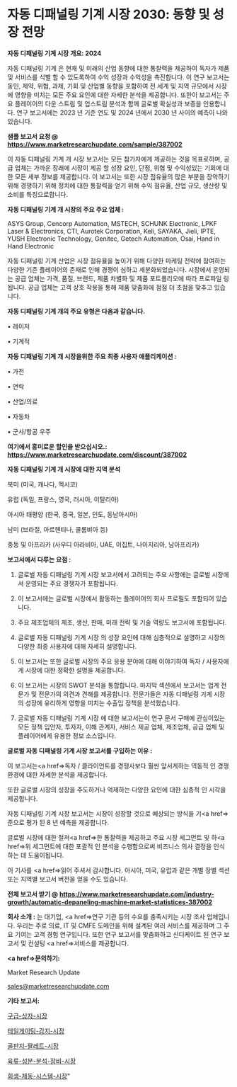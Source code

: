 # 자동 디패널링 기계 시장 2030: 동향 및 성장 전망

<strong>자동 디패널링 기계 시장 개요: 2024</strong>

자동 디패널링 기계 은 현재 및 미래의 산업 동향에 대한 통찰력을 제공하여 독자가 제품 및 서비스를 식별 할 수 있도록하여 수익 성장과 수익성을 촉진합니다. 이 연구 보고서는 동인, 제약, 위협, 과제, 기회 및 산업별 동향을 포함하여 전 세계 및 지역 규모에서 시장에 영향을 미치는 모든 주요 요인에 대한 자세한 분석을 제공합니다. 또한이 보고서는 주요 플레이어의 다운 스트림 및 업스트림 분석과 함께 글로벌 확실성과 보증을 인용합니다. 연구 보고서에는 2023 년 기준 연도 및 2024 년에서 2030 년 사이의 예측이 나와 있습니다.



<strong>샘플 보고서 요청 @ <a href=https://www.marketresearchupdate.com/sample/387002>https://www.marketresearchupdate.com/sample/387002</a></strong>

이 자동 디패널링 기계 개 시장 보고서는 모든 참가자에게 제공하는 것을 목표로하며, 공급 업체는 가까운 장래에 시장이 제공 할 성장 요인, 단점, 위협 및 수익성있는 기회에 대한 모든 세부 정보를 제공합니다. 이 보고서는 또한 시장 점유율의 많은 부분을 장악하기 위해 경쟁하기 위해 정치에 대한 통찰력을 얻기 위해 수익 점유율, 산업 규모, 생산량 및 소비를 특징으로합니다.



<strong>자동 디패널링 기계 개 시장의 주요 주요 업체 :</strong>

ASYS Group, Cencorp Automation, MSTECH, SCHUNK Electronic, LPKF Laser & Electronics, CTI, Aurotek Corporation, Keli, SAYAKA, Jieli, IPTE, YUSH Electronic Technology, Genitec, Getech Automation, Osai, Hand in Hand Electronic

자동 디패널링 기계 산업은 시장 점유율을 높이기 위해 다양한 마케팅 전략에 참여하는 다양한 기존 플레이어의 존재로 인해 경쟁이 심하고 세분화되었습니다. 시장에서 운영되는 공급 업체는 가격, 품질, 브랜드, 제품 차별화 및 제품 포트폴리오에 따라 프로파일 링됩니다. 공급 업체는 고객 상호 작용을 통해 제품 맞춤화에 점점 더 초점을 맞추고 있습니다.



<strong>자동 디패널링 기계 개의 주요 유형은 다음과 같습니다.</strong>

• 레이저

• 기계적



<strong>자동 디패널링 기계 개 시장을위한 주요 최종 사용자 애플리케이션 :</strong>

• 가전

• 연락

• 산업/의료

• 자동차

• 군사/항공 우주



<strong>여기에서 흥미로운 할인을 받으십시오.: <a href=https://www.marketresearchupdate.com/discount/387002>https://www.marketresearchupdate.com/discount/387002</a></strong>



<strong>자동 디패널링 기계 개 시장에 대한 지역 분석</strong>

북미 (미국, 캐나다, 멕시코)

유럽 (독일, 프랑스, 영국, 러시아, 이탈리아)

아시아 태평양 (한국, 중국, 일본, 인도, 동남아시아)

남미 (브라질, 아르헨티나, 콜롬비아 등)

중동 및 아프리카 (사우디 아라비아, UAE, 이집트, 나이지리아, 남아프리카)



<strong>보고서에서 다루는 요점 :</strong>

1. 글로벌 자동 디패널링 기계 시장 보고서에서 고려되는 주요 사항에는 글로벌 시장에서 운영되는 주요 경쟁자가 포함됩니다.

2. 이 보고서에는 글로벌 시장에서 활동하는 플레이어의 회사 프로필도 포함되어 있습니다.

3. 주요 제조업체의 제조, 생산, 판매, 미래 전략 및 기술 역량도 보고서에 포함됩니다.

4. 글로벌 자동 디패널링 기계 시장 의 성장 요인에 대해 심층적으로 설명하고 시장의 다양한 최종 사용자에 대해 자세히 설명합니다.

5. 이 보고서는 또한 글로벌 시장의 주요 응용 분야에 대해 이야기하여 독자 / 사용자에게 시장에 대한 정확한 설명을 제공합니다.

6. 이 보고서는 시장의 SWOT 분석을 통합합니다. 마지막 섹션에서 보고서는 업계 전문가 및 전문가의 의견과 견해를 제공합니다. 전문가들은 자동 디패널링 기계 시장의 성장에 유리하게 영향을 미치는 수출입 정책을 분석했습니다.

7. 글로벌 자동 디패널링 기계 시장 에 대한 보고서는이 연구 문서 구매에 관심이있는 모든 정책 입안자, 투자자, 이해 관계자, 서비스 제공 업체, 제조업체, 공급 업체 및 플레이어에게 유용한 정보 소스입니다.



<strong>글로벌 자동 디패널링 기계 시장 보고서를 구입하는 이유 :</strong>

이 보고서는<a href=>독자 / 클</a>라이언트를 경쟁사보다 훨씬 앞서게하는 역동적 인 경쟁 환경에 대한 자세한 분석을 제공합니다.

또한 글로벌 시장의 성장을 주도하거나 억제하는 다양한 요인에 대한 심층적 인 시각을 제공합니다.

자동 디패널링 기계 시장 보고서는 시장이 성장할 것으로 예상되는 방식을 기<a href=>준으로</a> 평가 된 8 년 예측을 제공합니다.

글로벌 시장에 대한 철저<a href=>한 통찰력</a>을 제공하고 주요 시장 세그먼트 및 하<a href=>위 세그</a>먼트에 대한 포괄적 인 분석을 수행함으로써 비즈니스 의사 결정을 인식하는 데 도움이됩니다.

이 기사를 <a href=>읽어 주</a>셔서 감사합니다. 아시아, 미국, 유럽과 같은 개별 장별 섹션 또는 지역별 보고서 버전을 얻을 수도 있습니다.



<strong>전체 보고서 받기 @ <a href=https://www.marketresearchupdate.com/industry-growth/automatic-depaneling-machine-market-statistices-387002>https://www.marketresearchupdate.com/industry-growth/automatic-depaneling-machine-market-statistices-387002</a></strong>



<strong>회사 소개 :</strong>
는 대기업, <a href=>연구 기</a>관 등의 수요를 충족시키는 시장 조사 업체입니다. 우리는 주로 의료, IT 및 CMFE 도메인을 위해 설계된 여러 서비스를 제공하며 그 주요 기여는 고객 경험 연구입니다. 또한 연구 보고서를 맞춤화하고 신디케이트 된 연구 보고서 및 컨설팅 <a href=>서비</a>스를 제공합니다.



<strong><a href=>문의하기:</a></strong>

Market Research Update

sales@marketresearchupdate.com



<strong>기타 보고서:</strong>

<a href=https://www.linkedin.com/pulse/구급-상자-시장-현재-및-미래-성장-2029-market-matrix-musings-analysis/>구급-상자-시장</a>

<a href=https://www.linkedin.com/pulse/테일게이팅-감지-시장-규모-및-성장-2023-survey-spotlight-pro-24-analysis-uzcmf/>테일게이팅-감지-시장</a>

<a href=https://www.linkedin.com/pulse/골판지-팔레트-시장-세분화-연구-및-목표-고객2029년-analytics-avenue-adventures-24-ana-ukrff/>골판지-팔레트-시장</a>

<a href=https://www.linkedin.com/pulse/육류-성분-분석-장비-시장-진입-전략-및-위험-평가2030년-xyucf/>육류-성분-분석-장비-시장</a>

<a href=https://www.linkedin.com/pulse/회생-제동-시스템-시장-동향-및-성장-전망-consumer-connection-chronicles-24--pf5tf/>회생-제동-시스템-시장</a>"
